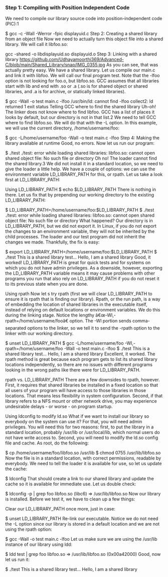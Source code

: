 ### Step 1: Compiling with Position Independent Code
We need to compile our library source code into position-independent code (PIC):1

$ gcc -c -Wall -Werror -fpic displayuid.c
Step 2: Creating a shared library from an object file
Now we need to actually turn this object file into a shared library. We will call it libfoo.so:

gcc -shared -o libdisplayuid.so displayuid.o
Step 3: Linking with a shared library
https://github.com/Udhayamoorthi369/Advanced-C/blob/main/Shared_Library/snap/IMG_0355.jpg
As you can see, that was actually pretty easy. We have a shared library. Let us compile our main.c and link it with libfoo. We will call our final program test. Note that the -lfoo option is not looking for foo.o, but libfoo.so. GCC assumes that all libraries start with lib and end with .so or .a (.so is for shared object or shared libraries, and .a is for archive, or statically linked libraries).

$ gcc -Wall -o test main.c -lfoo
/usr/bin/ld: cannot find -lfoo
collect2: ld returned 1 exit status
Telling GCC where to find the shared library
Uh-oh! The linker does not know where to find libfoo. GCC has a list of places it looks by default, but our directory is not in that list.2 We need to tell GCC where to find libfoo.so. We will do that with the -L option. In this example, we will use the current directory, /home/username/foo:

$ gcc -L/home/username/foo -Wall -o test main.c -lfoo
Step 4: Making the library available at runtime
Good, no errors. Now let us run our program:

$ ./test
./test: error while loading shared libraries: libfoo.so: cannot open shared object file: No such file or directory
Oh no! The loader cannot find the shared library.3 We did not install it in a standard location, so we need to give the loader a little help. We have a couple of options: we can use the environment variable LD_LIBRARY_PATH for this, or rpath. Let us take a look first at LD_LIBRARY_PATH:

Using LD_LIBRARY_PATH
$ echo $LD_LIBRARY_PATH
There is nothing in there. Let us fix that by prepending our working directory to the existing LD_LIBRARY_PATH:

$ LD_LIBRARY_PATH=/home/username/foo:$LD_LIBRARY_PATH
$ ./test
./test: error while loading shared libraries: libfoo.so: cannot open shared object file: No such file or directory
What happened? Our directory is in LD_LIBRARY_PATH, but we did not 
export it. In Linux, if you do not export the changes to an environment variable, they will not be inherited by the child processes. The loader and our test program did not inherit the changes we made. Thankfully, the fix is easy:

$ export LD_LIBRARY_PATH=/home/username/foo:$LD_LIBRARY_PATH
$ ./test
This is a shared library test...
Hello, I am a shared library
Good, it worked! LD_LIBRARY_PATH is great for quick tests and for systems on which you do not have admin privileges. As a downside, however, exporting the LD_LIBRARY_PATH variable means it may cause problems with other programs you run that also rely on LD_LIBRARY_PATH if you do not reset it to its previous state when you are done.

Using rpath
Now let s try rpath (first we will clear LD_LIBRARY_PATH to ensure it is rpath that is finding our library). Rpath, or the run path, is a way of embedding the location of shared libraries in the executable itself, instead of relying on default locations or environment variables. We do this during the linking stage. Notice the lengthy â€œ-Wl,-rpath=/home/username/fooâ€ option. The -Wl portion sends comma-separated options to the linker, so we tell it to send the -rpath option to the linker with our working directory.

$ unset LD_LIBRARY_PATH
$ gcc -L/home/username/foo -Wl,-rpath=/home/username/foo -Wall -o test main.c -lfoo
$ ./test
This is a shared library test...
Hello, I am a shared library
Excellent, it worked. The rpath method is great because each program gets to list its shared library locations independently, so there are no issues with different programs looking in the wrong paths like there were for LD_LIBRARY_PATH.

rpath vs. LD_LIBRARY_PATH
There are a few downsides to rpath, however. First, it requires that shared libraries be installed in a fixed location so that all users of your program will have access to those libraries in those locations. That means less flexibility in system configuration. Second, if that library refers to a NFS mount or other network drive, you may experience undesirable delays - or worse - on program startup.

Using ldconfig to modify ld.so
What if we want to install our library so everybody on the system can use it? For that, you will need admin privileges. You will need this for two reasons: first, to put the library in a standard location, probably /usr/lib or /usr/local/lib, which normal users do not have write access to. Second, you will need to modify the ld.so config file and cache. As root, do the following:

$ cp /home/username/foo/libfoo.so /usr/lib
$ chmod 0755 /usr/lib/libfoo.so
Now the file is in a standard location, with correct permissions, readable by everybody. We need to tell the loader it is available for use, so let us update the cache:

$ ldconfig
That should create a link to our shared library and update the cache so it is available for immediate use. Let us double check:

$ ldconfig -p | grep foo
libfoo.so (libc6) => /usr/lib/libfoo.so
Now our library is installed. Before we test it, we have to clean up a few things:

Clear our LD_LIBRARY_PATH once more, just in case:

$ unset LD_LIBRARY_PATH
Re-link our executable. Notice we do not need the -L option since our library is stored in a default location and we are not using the rpath option:

$ gcc -Wall -o test main.c -lfoo
Let us make sure we are using the /usr/lib instance of our library using ldd:

$ ldd test | grep foo
libfoo.so => /usr/lib/libfoo.so (0x00a42000)
Good, now let us run it:

$ ./test
This is a shared library test...
Hello, I am a shared library
